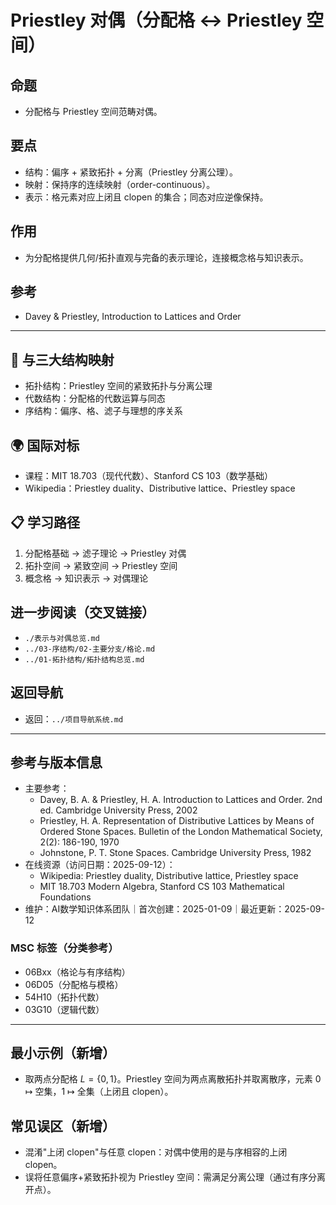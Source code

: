 # Priestley 对偶（分配格 ↔ Priestley 空间）

## 命题

- 分配格与 Priestley 空间范畴对偶。

## 要点

- 结构：偏序 + 紧致拓扑 + 分离（Priestley 分离公理）。
- 映射：保持序的连续映射（order-continuous）。
- 表示：格元素对应上闭且 clopen 的集合；同态对应逆像保持。

## 作用

- 为分配格提供几何/拓扑直观与完备的表示理论，连接概念格与知识表示。

## 参考

- Davey & Priestley, Introduction to Lattices and Order

---

## 🔄 与三大结构映射

- 拓扑结构：Priestley 空间的紧致拓扑与分离公理
- 代数结构：分配格的代数运算与同态
- 序结构：偏序、格、滤子与理想的序关系

## 🌍 国际对标

- 课程：MIT 18.703（现代代数）、Stanford CS 103（数学基础）
- Wikipedia：Priestley duality、Distributive lattice、Priestley space

## 📋 学习路径

1) 分配格基础 → 滤子理论 → Priestley 对偶
2) 拓扑空间 → 紧致空间 → Priestley 空间
3) 概念格 → 知识表示 → 对偶理论

## 进一步阅读（交叉链接）

- `./表示与对偶总览.md`
- `../03-序结构/02-主要分支/格论.md`
- `../01-拓扑结构/拓扑结构总览.md`

## 返回导航

- 返回：`../项目导航系统.md`

---

## 参考与版本信息

- 主要参考：
  - Davey, B. A. & Priestley, H. A. Introduction to Lattices and Order. 2nd ed. Cambridge University Press, 2002
  - Priestley, H. A. Representation of Distributive Lattices by Means of Ordered Stone Spaces. Bulletin of the London Mathematical Society, 2(2): 186-190, 1970
  - Johnstone, P. T. Stone Spaces. Cambridge University Press, 1982
- 在线资源（访问日期：2025-09-12）：
  - Wikipedia: Priestley duality, Distributive lattice, Priestley space
  - MIT 18.703 Modern Algebra, Stanford CS 103 Mathematical Foundations
- 维护：AI数学知识体系团队｜首次创建：2025-01-09｜最近更新：2025-09-12

### MSC 标签（分类参考）

- 06Bxx（格论与有序结构）
- 06D05（分配格与模格）
- 54H10（拓扑代数）
- 03G10（逻辑代数）

---

## 最小示例（新增）

- 取两点分配格 $L=\{0,1\}$。Priestley 空间为两点离散拓扑并取离散序，元素 0 ↦ 空集，1 ↦ 全集（上闭且 clopen）。

## 常见误区（新增）

- 混淆"上闭 clopen"与任意 clopen：对偶中使用的是与序相容的上闭 clopen。
- 误将任意偏序+紧致拓扑视为 Priestley 空间：需满足分离公理（通过有序分离开点）。
